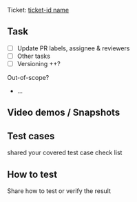 Ticket: [ticket-id name](link)

## Task
- [ ] Update PR labels, assignee & reviewers
- [ ] Other tasks
- [ ] Versioning ++?

Out-of-scope?
- ... 

## Video demos / Snapshots

## Test cases
shared your covered test case check list

## How to test
Share how to test or verify the result
